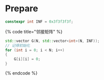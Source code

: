 # Prepare

```cpp
constexpr int INF = 0x3f3f3f3f;
```

{% code title="邻接矩阵" %}
```cpp
std::vector G(N, std::vector<int>(N, INF));
// 记得初始化
for (int i = 0; i < N; i++)
{
    G[i][i] = 0;
}
```
{% endcode %}
